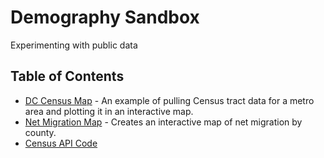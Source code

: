 # Demography Sandbox
Experimenting with public data

## Table of Contents 
* [DC Census Map](DC_Census_Map.Rmd) - An example of pulling Census tract data for a metro area and plotting it in an interactive map.
* [Net Migration Map](Net%20Migration.Rmd) - Creates an interactive map of net migration by county.
* [Census API Code](Census%20API%20Blended%20Approach.Rmd)
